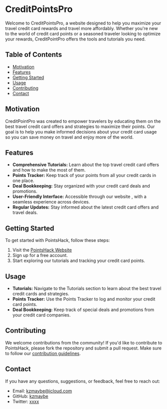 # CreditPointsPro

Welcome to CreditPointsPro, a website designed to help you maximize your travel credit card rewards and travel more affordably. Whether you're new to the world of credit card points or a seasoned traveler looking to optimize your rewards, CreditPointPro offers the tools and tutorials you need.

## Table of Contents

- [Motivation](#motivation)
- [Features](#features)
- [Getting Started](#getting-started)
- [Usage](#usage)
- [Contributing](#contributing)
- [Contact](#contact)

## Motivation

CreditPointPro was created to empower travelers by educating them on the best travel credit card offers and strategies to maximize their points. Our goal is to help you make informed decisions about your credit card usage so you can save money on travel and enjoy more of the world.

## Features

- **Comprehensive Tutorials:** Learn about the top travel credit card offers and how to make the most of them.
- **Points Tracker:** Keep track of your points from all your credit cards in one place.
- **Deal Bookkeeping:** Stay organized with your credit card deals and promotions.
- **User-Friendly Interface:** Accessible through our website , with a seamless experience across devices.
- **Regular Updates:** Stay informed about the latest credit card offers and travel deals.

## Getting Started

To get started with PointsHack, follow these steps:

1. Visit the [PointsHack Website](#)
2. Sign up for a free account.
3. Start exploring our tutorials and tracking your credit card points.

## Usage

- **Tutorials:** Navigate to the Tutorials section to learn about the best travel credit cards and strategies.
- **Points Tracker:** Use the Points Tracker to log and monitor your credit card points.
- **Deal Bookkeeping:** Keep track of special deals and promotions from your credit card companies.

## Contributing

We welcome contributions from the community! If you'd like to contribute to PointsHack, please fork the repository and submit a pull request. Make sure to follow our [contribution guidelines](CONTRIBUTING.md).

## Contact

If you have any questions, suggestions, or feedback, feel free to reach out:

- Email: kzmaybe@icloud.com
- GitHub: [kzmaybe](https://github.com/kzmaybe)
- Twitter: [xxxx](https://twitter.com/XXXXXX)

